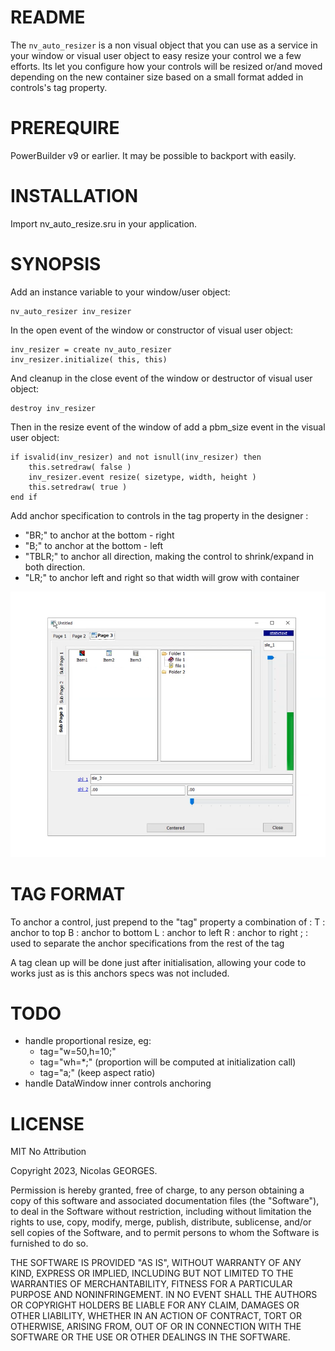 README
======

The `nv_auto_resizer` is a non visual object that you can use as a service in your window or visual user object to easy resize your control we a few efforts.
Its let you configure how your controls will be resized or/and moved depending on the new container size based on a small format added in controls's tag property.

PREREQUIRE
==========

PowerBuilder v9 or earlier.
It may be possible to backport with easily.

INSTALLATION
============

Import nv_auto_resize.sru in your application.

SYNOPSIS
========

Add an instance variable to your window/user object:
```
nv_auto_resizer inv_resizer
```

In the open event of the window or constructor of visual user object:
```
inv_resizer = create nv_auto_resizer
inv_resizer.initialize( this, this)
```

And cleanup in the close event of the window or destructor of visual user object:
```
destroy inv_resizer
```

Then in the resize event of the window of add a pbm_size event in the visual user object:
```
if isvalid(inv_resizer) and not isnull(inv_resizer) then
	this.setredraw( false )
	inv_resizer.event resize( sizetype, width, height )
	this.setredraw( true )
end if
```

Add anchor specification to controls in the tag property in the designer :

* "BR;" to anchor at the bottom - right
* "B;" to anchor at the bottom - left
* "TBLR;" to anchor all direction, making the control to shrink/expand in both direction.
* "LR;" to anchor left and right so that width will grow with container

[![Quick demonstration](demo.png)](demo.webp)

TAG FORMAT
==========
To anchor a control, just prepend to the "tag" property a combination of :
	T : anchor to top
	B : anchor to bottom
	L : anchor to left
	R : anchor to right
	; : used to separate the anchor specifications from the rest of the tag
	
A tag clean up will be done just after initialisation, allowing your code to works just as is this anchors specs was not included.

TODO
====

* handle proportional resize, eg: 
  * tag="w=50,h=10;" 
  * tag="wh=*;" (proportion will be computed at initialization call)
  * tag="a;" (keep aspect ratio)
* handle DataWindow inner controls anchoring

LICENSE
=======

MIT No Attribution

Copyright 2023, Nicolas GEORGES.

Permission is hereby granted, free of charge, to any person obtaining a copy of this software and associated documentation files (the "Software"), to deal in the Software without restriction, including without limitation the rights to use, copy, modify, merge, publish, distribute, sublicense, and/or sell copies of the Software, and to permit persons to whom the Software is furnished to do so.

THE SOFTWARE IS PROVIDED "AS IS", WITHOUT WARRANTY OF ANY KIND, EXPRESS OR IMPLIED, INCLUDING BUT NOT LIMITED TO THE WARRANTIES OF MERCHANTABILITY, FITNESS FOR A PARTICULAR PURPOSE AND NONINFRINGEMENT. IN NO EVENT SHALL THE AUTHORS OR COPYRIGHT HOLDERS BE LIABLE FOR ANY CLAIM, DAMAGES OR OTHER LIABILITY, WHETHER IN AN ACTION OF CONTRACT, TORT OR OTHERWISE, ARISING FROM, OUT OF OR IN CONNECTION WITH THE SOFTWARE OR THE USE OR OTHER DEALINGS IN THE SOFTWARE.
